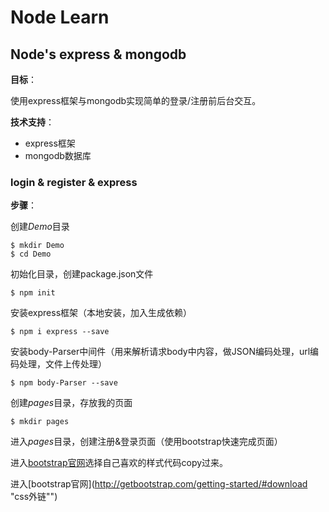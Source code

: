  # Node Learn

 ## Node's express & mongodb
**目标**：

使用express框架与mongodb实现简单的登录/注册前后台交互。

**技术支持**：

-   express框架
-   mongodb数据库

### login & register & express

**步骤**：

创建*Demo*目录

    $ mkdir Demo
    $ cd Demo

初始化目录，创建package.json文件

    $ npm init

安装express框架（本地安装，加入生成依赖）

    $ npm i express --save

安装body-Parser中间件（用来解析请求body中内容，做JSON编码处理，url编码处理，文件上传处理）

    $ npm body-Parser --save

创建*pages*目录，存放我的页面

    $ mkdir pages

进入*pages*目录，创建注册&登录页面（使用bootstrap快速完成页面）

进入[bootstrap官网](http://getbootstrap.com/css/#forms "表单代码")选择自己喜欢的样式代码copy过来。

进入[bootstrap官网](http://getbootstrap.com/getting-started/#download "css外链"")